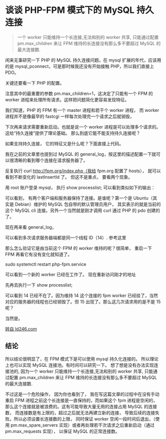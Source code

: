 # 谈谈 PHP-FPM 模式下的 MySQL 持久连接
> 一个 worker 只能维持一个长连接,无法和别的 worker 共享, 只能通过配置 pm.max_children 来让 FPM 维持的长连接没有那么多不要超过 MySQL 的最大连接数.

闲来无事研究一下 PHP 的 MySQL 持久连接问题。在 mysql 扩展的年代，应该用的是 mysql_pconnect，可是那时候我还没有开始接触 PHP，所以我们直接上 PDO。

关键还要看一下 PHP 的配置。

注意其中的最重要的参数 pm.max_children=1，这决定了只能有一个 FPM 的 worker 进程来处理所有请求。这样把问题简化更容易发现特征。

我们知道，PHP 的 FPM 有一个 master 进程和若干个 worker 进程， 而 worker 进程并不是像最早的 fastcgi 一样每次处理完一个请求之后就销毁， 

下次再来请求需要重新启动。也就是说一个 worker 进程是可以处理多个请求的。这给“持久连接”提供了理论基础。 那么到底它能不能支持持久连接呢？

如果支持持久连接， 它的特征又是什么呢？下面直接上代码。

我在之前的文章里也提到过 MySQL 的 general_log，按这里的描述配置一下就可以很清晰的看到哪个连接在请求服务器了。

反复执行 curl http://fpm.org/index.php（我给 fpm.org 配置了 hosts）， 就可以看到不断变化的 lastInsertId 了。 但这不是重点， 要看两个现象。

用 root 账户登录 mysql， 执行 show processlist; 可以看到类似如下的输出：

可以看到， 有两个客户端和服务器保持了连接。是谁呢？第一个是 Ubuntu（其实是 Debian）维护的 MySQL 包自带的默认管理员用户， 其实表示的就是当前的这个 MySQL cli 连接。另外一个当然就是刚才调用 curl 通过 PHP 的 pdo 创建的了。

现在再来看 general_log，

可以看到多次请求服务器端都是同一个线程 ID（14）. 参考这里

那么怎么验证它是由当前这个 FPM 的 worker 维持的呢？很简单， 重启一下 FPM 再看它有没有变化就知道了。

sudo systemctl restart php-fpm.service

可以看到一个新的 worker 已经在工作了。 现在重新访问刚才的地址

先再去执行一下 show processlist;

可以看到 14 已经不在了。因为维持 14 这个连接的 fpm worker 已经挂了，当然对应的服务器的线程也已经销毁了。但 15 出现了。那么这几次请求用的是不是 15 呢？

当然是。

[转自 ld246.com](https://ld246.com/article/1526490593632)

## 结论

所以结论很明显了，在 FPM 模式下是可以使用 mysql 持久化连接的。
所以理论上也可以实现 MySQL 连接池。有时间可以研究一下。 想了想是没有办法实现连接池的, 因为一个 worker 只能维持一个长连接,无法和别的 worker 共享, 只能通过配置 pm.max_children 来让 FPM 维持的长连接没有那么多不要超过 MySQL 的最大连接数.

不过这是一个危险操作， 因为你也看到了， 我在写这篇文章的过程中在没有手动重启 FPM 进程之前这个长连接是一直保持的，而如果这个 fpm 进程是空闲的， 那么这个连接就是被浪费的。这有可能导致大量无用的连接占用 MySQL 的连接数， 而连接数是有上限的，超过之后就无法再建立新的连接， 导致后续的连接失败。所以必须设置长连接数的上限， 同时保证 worker 空闲一段时间后退出，（使用 pm.max_spare_servers 实现）或者再处理若干次请求之后重新启动（通过 pm.max_requests 实现）， 以保证 MySQL 的正常连接数。